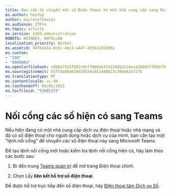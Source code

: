 ```yaml
---
title: Bạn cần di chuyển một số Điện thoại từ một nhà cung cấp sang Microsoft?
ms.author: heidip
author: microsoftheidi
ms.audience: ITPro
ms.topic: article
ms.service: o365-administration
ROBOTS: NOINDEX, NOFOLLOW
localization_priority: Normal
ms.assetid: 94f6d41e-8cbc-4ec1-a44f-453b2a59206a
ms.custom:
- "248"
- "4000003"
ms.openlocfilehash: cd66a7515f602c9cff88bbb37a13ddb2114aca5b0457f950f3001e51869f59bb
ms.sourcegitcommit: b5f7da89a650d2915dc652449623c78be6247175
ms.translationtype: MT
ms.contentlocale: vi-VN
ms.lasthandoff: 08/05/2021
ms.locfileid: "53965375"
---
```

# <a name="port-existing-numbers-to-teams"></a>Nối cổng các số hiện có sang Teams

Nếu hiện đang có một nhà cung cấp dịch vụ điện thoại hoặc nhà mạng và đã có số điện thoại cho người dùng hoặc dịch vụ của mình, bạn cần tạo một "lệnh nối cổng" để chuyển các số điện thoại này sang Microsoft Teams.  

Để tạo lệnh nối cổng mới hoặc kiểm tra lệnh nối cổng hiện có, hãy làm theo các bước sau: 

1. Đi đến trung [Teams quản trị](https://admin.teams.microsoft.com/phone-numbers) để mở trang Điện thoại chính. 

1. Chọn Lấy **liên kết hỗ trợ số điện thoại**. 

Để được hỗ trợ trực tiếp đến số điện thoại, hãy [Điện thoại tâm Dịch vụ Số](https://pstnsd.powerappsportals.com/).  